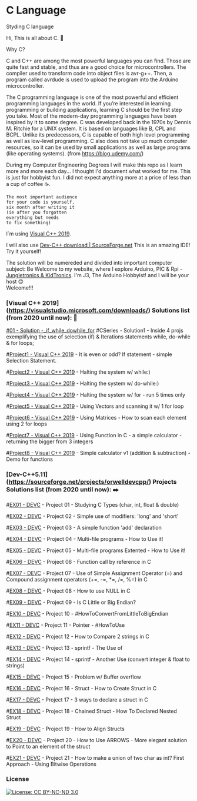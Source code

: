 # C Language
Styding C language

Hi, This is all about C. :raising_hand:

Why C?

C and C++ are among the most powerful languages you can find. Those are quite fast and stable, and thus are a good choice for microcontrollers. The compiler used to transform code into object files is avr-g++. Then, a program called avrdude is used to upload the program into the Arduino microcontroller.

The C programming language is one of the most powerful and efficient programming languages in the world. If you’re interested in learning programming or building applications, learning C should be the first step you take. Most of the modern-day programming languages have been inspired by it to some degree. C was developed back in the 1970s by Dennis M. Ritchie for a UNIX system. It is based on languages like B, CPL and BCPL. Unlike its predecessors, C is capable of both high level programming as well as low-level programming. C also does not take up much computer resources, so it can be used by small applications as well as large programs (like operating systems). (from https://blog.udemy.com/)

During my Computer Engineering Degrees I will make this repo as I learn more and more each day...
I thought I'd document what worked for me.
This is just for hobbyist fun. I did not expect anything more at a price of less than a cup of coffee :coffee:.

```
The most important audience 
for your code is yourself, 
six month after writing it 
(ie after you forgotten 
everything but needs 
to fix something)

```

I´m using [Visual C++ 2019](https://visualstudio.microsoft.com/vs/community/).

I will also use [Dev-C++ download | SourceForge.net](https://sourceforge.net/projects/orwelldevcpp/) This is an amazing IDE! Try it yourself!

The solution will be numereded and divided into important computer subject:
Be Welcome to my website, where I explore Arduino, PIC & Rpi - [Jungletronics & KidTronics](https://medium.com/@J.3). 
I'm J3, The Arduino Hobbyist! and I will be your host :blush:    
Welcome!!!

### [Visual C++ 2019] (https://visualstudio.microsoft.com/downloads/) Solutions list (from 2020 until now): :notebook_with_decorative_cover:

[#01 - Solution -_if_while_dowhile_for](_01_if_while_dowhile_for/) #CSeries - Solution1 - Inside 4 projs exemplifying the use of selection (if) & Iterations statements while, do-while & for loops; 

#[Project1 - Visual C++ 2019](/source/repos/Project1) -  It is even or odd? If statement - simple Selection Statement.

#[Project2 - Visual C++ 2019](/source/repos/Project2) -  Halting the system w/ while:)

#[Project3 - Visual C++ 2019](/source/repos/Project3) -  Halting the system w/ do-while:)

#[Project4 - Visual C++ 2019](/source/repos/Project4) - Halting the system w/ for - run 5 times only

#[Project5 - Visual C++ 2019](/source/repos/Project5) - Using Vectors and scanning it w/ 1 for loop

#[Project6 - Visual C++ 2019](/source/repos/Project6) - Using Matrices - How to scan each element using 2 for loops

#[Project7 - Visual C++ 2019](/source/repos/Project7) - Using Function in C - a simple calculator - returning the bigger from 3 integers

#[Project8 - Visual C++ 2019](/source/repos/Project8) -   Simple calculator v1 (addition & subtraction) - Demo for functions


### [Dev-C++5.11] (https://sourceforge.net/projects/orwelldevcpp/) Projects Solutions list  (from 2020 until now): :black_nib:

#[EX01 - DEVC](/DEVC/EX01) - Project 01 - Studying C Types (char, int, float & double)

#[EX02 - DEVC](/DEVC/EX02) -  Project 02 - Simple use of modifiers: 'long' and 'short'

#[EX03 - DEVC](/DEVC/EX03) -  Project 03 - A simple function 'add' declaration

#[EX04 - DEVC](/DEVC/EX04) -  Project 04 - Multi-file programs - How to Use it!

#[EX05 - DEVC](/DEVC/EX05) -  Project 05 - Multi-file programs Extented - How to Use it!

#[EX06 - DEVC](/DEVC/EX06) -  Project 06 - Function call by reference in C

#[EX07 - DEVC](/DEVC/EX07) -  Project 07 - Use of Simple Assignment Operator (=) and Compound assignment operators (+=, -=, *=, /=, %=) in C

#[EX08 - DEVC](/DEVC/EX08) -  Project 08 - How to use NULL in C

#[EX09 - DEVC](/DEVC/EX09) -  Project 09 - Is C Little or Big Endian?

#[EX10 - DEVC](/DEVC/EX10) -  Project 10 - #HowToConvertFromLittleToBigEndian

#[EX11 - DEVC](/DEVC/EX11) -  Project 11 - Pointer - #HowToUse

#[EX12 - DEVC](/DEVC/EX12) -  Project 12 - How to Compare 2 strings in C

#[EX13 - DEVC](/DEVC/EX13) -  Project 13 - sprintf - The Use of

#[EX14 - DEVC](/DEVC/EX14) -  Project 14 - sprintf - Another Use (convert integer & float to strings)

#[EX15 - DEVC](/DEVC/EX15) -  Project 15 - Problem w/ Buffer overflow

#[EX16 - DEVC](/DEVC/EX16) -  Project 16 - Struct - How to Create Struct in C

#[EX17 - DEVC](/DEVC/EX17) -  Project 17 - 3 ways to declare a struct in C

#[EX18 - DEVC](/DEVC/EX18) -  Project 18 - Chained Struct - How To Declared Nested Struct

#[EX19 - DEVC](/DEVC/EX19) -  Project 19 - How to Align Structs

#[EX20 - DEVC](/DEVC/EX20) -  Project 20 - How to Use ARROWS - More elegant solution to Point to an element of the struct

#[EX21 - DEVC](/DEVC/EX21) -  Project 21 - How to make a union of two char as int?   First Approach - Using Bitwise Operations


### License

[![License: CC BY-NC-ND 3.0](https://img.shields.io/badge/License-CC%20BY--NC--ND%203.0-lightgrey.svg)](https://creativecommons.org/licenses/by-nc-nd/3.0/)
 
